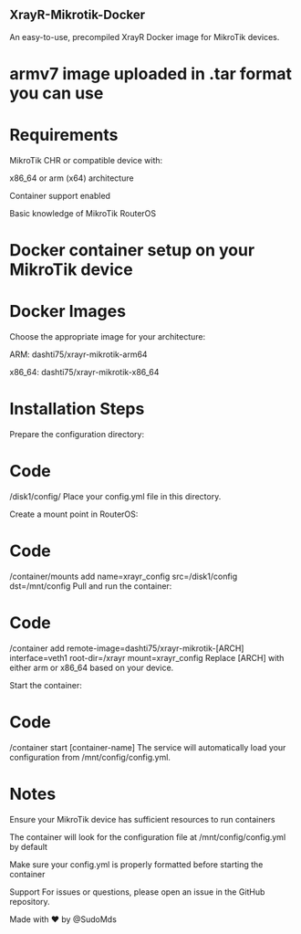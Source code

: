 ## XrayR-Mikrotik-Docker
An easy-to-use, precompiled XrayR Docker image for MikroTik devices.

# armv7 image uploaded in .tar format you can use

# Requirements
MikroTik CHR or compatible device with:

x86_64 or arm (x64) architecture

Container support enabled

Basic knowledge of MikroTik RouterOS

# Docker container setup on your MikroTik device

# Docker Images
Choose the appropriate image for your architecture:

ARM: dashti75/xrayr-mikrotik-arm64

x86_64: dashti75/xrayr-mikrotik-x86_64

# Installation Steps
Prepare the configuration directory:

# Code
/disk1/config/
Place your config.yml file in this directory.

Create a mount point in RouterOS:

# Code
/container/mounts add name=xrayr_config src=/disk1/config dst=/mnt/config
Pull and run the container:

# Code
/container add remote-image=dashti75/xrayr-mikrotik-[ARCH] interface=veth1 root-dir=/xrayr mount=xrayr_config
Replace [ARCH] with either arm or x86_64 based on your device.

Start the container:

# Code
/container start [container-name]
The service will automatically load your configuration from /mnt/config/config.yml.

# Notes
Ensure your MikroTik device has sufficient resources to run containers

The container will look for the configuration file at /mnt/config/config.yml by default

Make sure your config.yml is properly formatted before starting the container

Support
For issues or questions, please open an issue in the GitHub repository.

Made with ❤️ by @SudoMds


